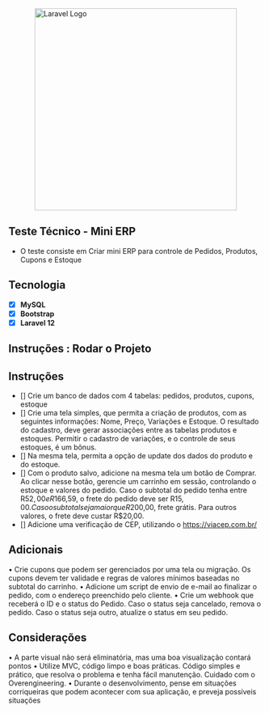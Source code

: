 
<div style="display:flex; justify-content:center;">
    <a href="https://laravel.com" target="_blank"><img src="https://raw.githubusercontent.com/laravel/art/master/logo-lockup/5%20SVG/2%20CMYK/1%20Full%20Color/laravel-logolockup-cmyk-red.svg" width="400" alt="Laravel Logo"></a>
</div>

## Teste Técnico - Mini ERP

- O teste consiste em Criar mini ERP para controle de Pedidos, Produtos, Cupons e Estoque

## Tecnologia

- [x] **MySQL**
- [x] **Bootstrap**
- [x] **Laravel 12**

## Instruções : Rodar o Projeto



## Instruções

- []⁠ Crie um banco de dados com 4 tabelas: pedidos, produtos, cupons, estoque
- []⁠ ⁠Crie uma tela simples, que permita a criação de produtos, com as seguintes informações: Nome, Preço, Variações e Estoque. O resultado do cadastro, deve gerar associações entre as tabelas produtos e estoques. Permitir o cadastro de variações, e o controle de seus estoques, é um bônus.
- [] ⁠Na mesma tela, permita a opção de update dos dados do produto e do estoque.
- [] ⁠Com o produto salvo, adicione na mesma tela um botão de Comprar. Ao clicar nesse botão, gerencie um carrinho em sessão, controlando o estoque e valores do pedido. Caso o subtotal do pedido tenha entre R$52,00 e R$166,59, o frete do pedido deve ser R$15,00. Caso o subtotal seja maior que R$200,00, frete grátis. Para outros valores, o frete deve custar R$20,00.
- [] ⁠Adicione uma verificação de CEP, utilizando o https://viacep.com.br/

## Adicionais

•⁠  ⁠Crie cupons que podem ser gerenciados por uma tela ou migração. Os cupons devem ter validade e regras de valores mínimos baseadas no subtotal do carrinho.
•⁠  ⁠Adicione um script de envio de e-mail ao finalizar o pedido, com o endereço preenchido pelo cliente.
•⁠  ⁠Crie um webhook que receberá o ID e o status do Pedido. Caso o status seja cancelado, remova o pedido. Caso o status seja outro, atualize o status em seu pedido.

## Considerações
•⁠  ⁠A parte visual não será eliminatória, mas uma boa visualização contará pontos
•⁠  ⁠Utilize MVC, código limpo e boas práticas. Código simples e prático, que resolva o problema e tenha fácil manutenção. Cuidado com o Overengineering.
•⁠  ⁠Durante o desenvolvimento, pense em situações corriqueiras que podem acontecer com sua aplicação, e preveja possíveis situações